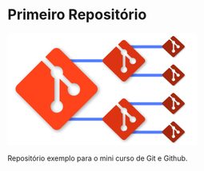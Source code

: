 # Primeiro Repositório

![TESTE](./repoGit.png)

Repositório exemplo para o mini curso de Git e Github.
